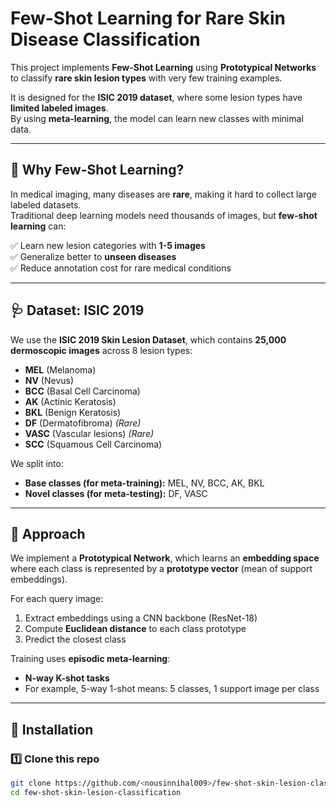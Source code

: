 # Few-Shot Learning for Rare Skin Disease Classification  

This project implements **Few-Shot Learning** using **Prototypical Networks** to classify **rare skin lesion types** with very few training examples.  

It is designed for the **ISIC 2019 dataset**, where some lesion types have **limited labeled images**.  
By using **meta-learning**, the model can learn new classes with minimal data.  

---

## 📌 Why Few-Shot Learning?  

In medical imaging, many diseases are **rare**, making it hard to collect large labeled datasets.  
Traditional deep learning models need thousands of images, but **few-shot learning** can:  

✅ Learn new lesion categories with **1-5 images**  
✅ Generalize better to **unseen diseases**  
✅ Reduce annotation cost for rare medical conditions  

---

## 🩺 Dataset: ISIC 2019  

We use the **ISIC 2019 Skin Lesion Dataset**, which contains **25,000 dermoscopic images** across 8 lesion types:  

- **MEL** (Melanoma)  
- **NV** (Nevus)  
- **BCC** (Basal Cell Carcinoma)  
- **AK** (Actinic Keratosis)  
- **BKL** (Benign Keratosis)  
- **DF** (Dermatofibroma) *(Rare)*  
- **VASC** (Vascular lesions) *(Rare)*  
- **SCC** (Squamous Cell Carcinoma)  

We split into:  
- **Base classes (for meta-training):** MEL, NV, BCC, AK, BKL  
- **Novel classes (for meta-testing):** DF, VASC  

---

## 🧠 Approach  

We implement a **Prototypical Network**, which learns an **embedding space** where each class is represented by a **prototype vector** (mean of support embeddings).  

For each query image:  
1. Extract embeddings using a CNN backbone (ResNet-18)  
2. Compute **Euclidean distance** to each class prototype  
3. Predict the closest class  

Training uses **episodic meta-learning**:  
- **N-way K-shot tasks**  
- For example, 5-way 1-shot means: 5 classes, 1 support image per class  

---

## 🚀 Installation  

### 1️⃣ Clone this repo  
```bash
git clone https://github.com/<nousinnihal009>/few-shot-skin-lesion-classification.git
cd few-shot-skin-lesion-classification
